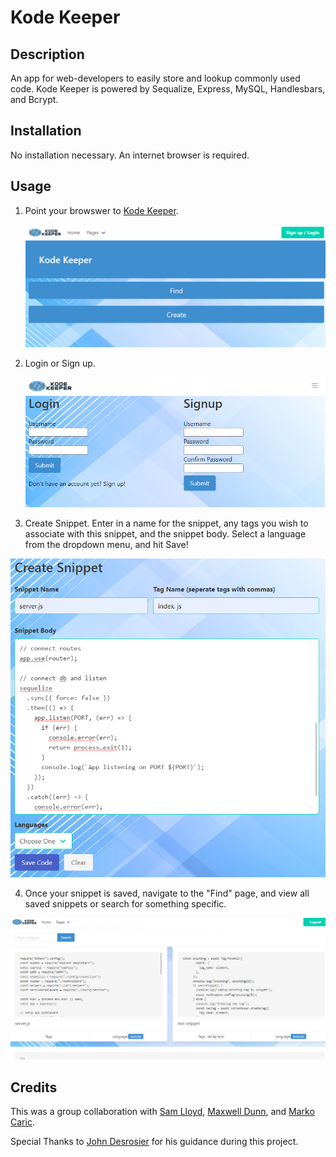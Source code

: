 # Kode Keeper

## Description

An app for web-developers to easily store and lookup commonly used code. Kode Keeper is powered by Sequalize, Express, MySQL, Handlesbars, and Bcrypt.

## Installation

No installation necessary. An internet browser is required.

## Usage

1. Point your browswer to <a href="https://kode-keeper.herokuapp.com/">Kode Keeper</a>.

   <img src="public/images/Capture1.PNG"/>

2. Login or Sign up.

   <img src="public/images/Capture2.PNG"/>

3. Create Snippet. Enter in a name for the snippet, any tags you wish to associate with this snippet, and the snippet body. Select a language from the dropdown menu, and hit Save!

  <img src="public/images/Capture3.PNG"/>

4. Once your snippet is saved, navigate to the "Find" page, and view all saved snippets or search for something specific.

  <img src="public/images/Capture4.PNG"/>

## Credits

This was a group collaboration with <a href="https://github.com/saml415">Sam Lloyd</a>, <a href="https://github.com/maxd66">Maxwell Dunn</a>, and <a href="https://github.com/m-car">Marko Caric</a>.

Special Thanks to <a href="https://github.com/median-man">John Desrosier</a> for his guidance during this project.
